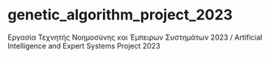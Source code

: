 # genetic_algorithm_project_2023
Εργασία Τεχνητής Νοημοσύνης και Έμπειρων Συστημάτων 2023 / Artificial Intelligence and 
Expert Systems Project 2023
